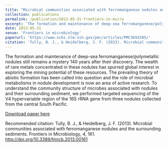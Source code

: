 ```yaml
---
title: "Microbial communities associated with ferromanganese nodules and the surrounding sediments"
collection: publications
permalink: /publication/2013-05-31-frontiers-in-micro
excerpt: 'The formation and maintenance of deep-sea ferromanganese/polymetallic nodules still remains a mystery 140 years after their discovery. The wealth of rare metals concentrated in these nodules has spurred global interest in exploring the mining potential of these resources. The prevailing theory of abiotic formation has been called into question and the role of microbial metabolisms in nodule development is now an area of active research. To understand the community structure of microbes associated with nodules and their surrounding sediment, we performed targeted sequencing of the V4 hypervariable region of the 16S rRNA gene from three nodules collected from the central South Pacific.'
date: 2013-05-31
venue: 'Frontiers in microbiology'
paperurl: 'https://www.ncbi.nlm.nih.gov/pmc/articles/PMC3691505/'
citation: 'Tully, B. J., & Heidelberg, J. F. (2013). Microbial communities associated with ferromanganese nodules and the surrounding sediments. Frontiers in Microbiology, 4, 161. http://doi.org/10.3389/fmicb.2013.00161'
---
```

The formation and maintenance of deep-sea ferromanganese/polymetallic nodules still remains a mystery 140 years after their discovery. The wealth of rare metals concentrated in these nodules has spurred global interest in exploring the mining potential of these resources. The prevailing theory of abiotic formation has been called into question and the role of microbial metabolisms in nodule development is now an area of active research. To understand the community structure of microbes associated with nodules and their surrounding sediment, we performed targeted sequencing of the V4 hypervariable region of the 16S rRNA gene from three nodules collected from the central South Pacific.

[Download paper here](https://www.ncbi.nlm.nih.gov/pmc/articles/PMC3691505/)

Recommended citation: Tully, B. J., & Heidelberg, J. F. (2013). Microbial communities associated with ferromanganese nodules and the surrounding sediments. Frontiers in Microbiology, 4, 161. http://doi.org/10.3389/fmicb.2013.00161
